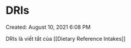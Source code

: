 ---
---

# DRIs

Created: August 10, 2021 6:08 PM

DRIs là viết tắt của [[Dietary Reference Intakes]]